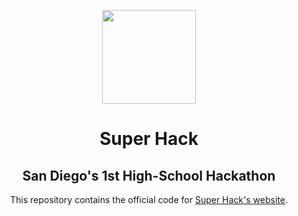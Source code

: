 

<p align="center">
<img src="https://i.ibb.co/LYdZfSC/superhack.png" height="150" />
<h1 align="center">Super Hack</h1>
<h2 align="center">San Diego's 1st High-School Hackathon</h2>
<p align="center">This repository contains the official code for <a href="superhack.org">Super Hack's website</a>.</p>
</p>
